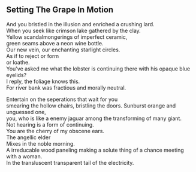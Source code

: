 Setting The Grape In Motion
---------------------------
And you bristled in the illusion and enriched a crushing lard.  
When you seek like crimson lake gathered by the clay.  
Yellow scandalmongerings of imperfect ceramic,  
green seams above a neon wine bottle.  
Our new vein, our enchanting starlight circles.  
As if to reject or form  
or loathe.  
You've asked me what the lobster is continuing there with his opaque blue eyelids?  
I reply, the foliage knows this.  
For river bank was fractious and morally neutral.  
  
Entertain on the seperations that wait for you  
smearing the hollow chairs, bristling the doors. Sunburst orange and unguessed one,  
you, who is like a enemy jaguar among the transforming of many giant.  
Not hearing is a form of continuing.  
You are the cherry of my obscene ears.  
The angellic elder  
Mixes in the noble morning.  
A irreducable wood paneling making a solute thing of a chance meeting with a woman.  
In the transluscent transparent tail of the electricity.  
